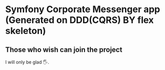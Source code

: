 # Symfony Corporate Messenger app (Generated on DDD(CQRS) BY flex skeleton)

## Those who wish can join the project
I will only be glad 🖐.
